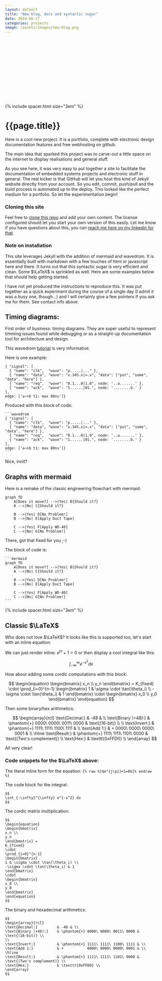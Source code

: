```yaml
---
layout: default
title: "New blog, docs and syntactic sugar"
date: 2024-06-17
categories: projects
image: /assets/images/new-blog.png
---
```


<!-- Banner Image -->
<div style="
  background-image: url('{{ '/assets/images/optimization.webp' | relative_url }}');
  background-size: cover;
  background-position: center;
  height: 200px; /* Adjust height as needed */
">
</div>

{% include spacer.html size="3em" %}

# {{page.title}}

Here is a cool new project. It is a portfolio, complete with electronic
design documentation features and free webhosting on github.

The main idea that sparked this project was to carve-out a little
space on the internet to display realisations and general stuff.

As you see here, it was very easy to put together a site to facilitate
the documentation of embedded systems projects and electronic stuff in
general. The real kicker is that GitHub will let you host this kind of
Jekyll website directly from your account. So you edit, commit, push/pull
and the build process is automated up to the deploy. This looked like
the perfect medium for a portfolio. So let the experimentation begin!

### Cloning this site

Feel free to [clone this repo](https://github.com/fperron-kt88/fx-portfolio)
and add your own content. The license configured should let you start your own version
of this easily. Let me know if you have questions about this, you can
[reach me here on my linkedin for that](https://linkedin.com/in/francoisperron).

### Note on installation

This site leverages Jekyll with the addition of mermaid and wavedrom.
It is essentially built with markdown with a few touches of html or
javascript here and there. It turns out that this syntactic sugar is
very efficient and clean. Some $\LaTeX$ is sprinkled as well. Here are
some examples below that should help getting started.

I have not yet produced the instructions to reproduce this. It was
put together as a quick experiment during the course of a single day
(I admit it was a busy one, though...) and I will certainly give a few
pointers if you ask me for them. See contact info above.

## Timing diagrams:

First order of business: timing diagrams. They are super useful to
represent timming issues found while debugging or as a straight-up
documentation tool for architecture and design.

This wavedrom [tutorial](https://wavedrom.com/tutorial.html) is very informative.

Here is one example:

```wavedrom
{ "signal": [
  { "name": "clk",  "wave": "p.....|..." },
  { "name": "data", "wave": "x.345.x|=.x", "data": ["put", "some", "data", "here"] },
  { "name": "req",  "wave": "0.1...0|1.0", node: '..a.......' },
  { "name": "ack",  "wave": "1......|01.", node: '........b.' }
],
edge: ['a~>b t1: max 80ns']}
```

Produced with this block of code:

````
```wavedrom
{ "signal": [
  { "name": "clk",  "wave": "p.....|..." },
  { "name": "data", "wave": "x.345.x|=.x", "data": ["put", "some", "data", "here"] },
  { "name": "req",  "wave": "0.1...0|1.0", node: '..a.......' },
  { "name": "ack",  "wave": "1......|01.", node: '........b.' }
],
edge: ['a~>b t1: max 80ns']}
```
````

Nice, innit?

## Graphs with mermaid

Here is a remake of the classic engineering flowchart with mermaid:

```mermaid
graph TD
    A[Does it move?] -->|Yes| B{Should it?}
    A -->|No| C{Should it?}
    
    B -->|Yes| D[No Problem!]
    B -->|No| E[Apply Duct Tape]
    
    C -->|Yes| F[Apply WD-40]
    C -->|No| G[No Problem!]
```

There, got that fixed for you ;-)


The block of code is:
````
```mermaid
graph TD
    A[Does it move?] -->|Yes| B{Should it?}
    A -->|No| C{Should it?}
    
    B -->|Yes| D[No Problem!]
    B -->|No| E[Apply Duct Tape]
    
    C -->|Yes| F[Apply WD-40]
    C -->|No| G[No Problem!]
```
````

{% include spacer.html size="3em" %}

## Classic $\LaTeX$

Who does not love $\LaTeX$? It looks like this is supported too, let's start with an inline equation:

We can just render inline: $e^{j\pi}+1=0$ or then display a cool integral like this:


$$
\int_{-\infty}^{\infty} e^{-x^2} dx
$$

How about adding some cordic computations with this block:

$$
\begin{equation}
\begin{bmatrix}
x_n \\
y_n
\end{bmatrix} =
K_{fixed}
\cdot
\prod_{i=0}^{n-1} 
\begin{bmatrix}
1 & \sigma \cdot \tan(\theta_i) \\
-\sigma \cdot \tan(\theta_i) & 1
\end{bmatrix} 
\cdot
\begin{bmatrix}
x_0 \\
y_0
\end{bmatrix}
\end{equation}
$$

Then some binary/hex arithmetics:

$$
\begin{array}{rcl}
\text{Decimal:}         & -48 & \\
\text{Binary (+48):}    & \phantom{+} 0000\ 0000\ 0011\ 0000 & \text{(16-bit)} \\
\\
\text{Invert:}          & \phantom{+} 1111\ 1111\ 1100\ 1111 & \\
\text{Add 1:}           & +           0000\ 0000\ 0000\ 0001 & \\
\hline
\text{Result:}          & \phantom{+} 1111\ 1111\ 1101\ 0000 & \text{(Two's complement)} \\
\text{Hex:}             & \texttt{0xFFD0} \\
\end{array}
$$

All very clear!

### Code snippets for the $\LaTeX$ above:

The literal inline form for the equation: `{% raw %}$e^{j\pi}+1=0${% endraw %}`  

The code block for the integral:
```
$$
\int_{-\infty}^{\infty} e^{-x^2} dx
$$
````

The cordic matrix multiplication:

````
$$
\begin{equation}
\begin{bmatrix}
x_n \\
y_n
\end{bmatrix} =
K_{fixed}
\cdot
\prod_{i=0}^{n-1} 
\begin{bmatrix}
1 & \sigma \cdot \tan(\theta_i) \\
-\sigma \cdot \tan(\theta_i) & 1
\end{bmatrix} 
\cdot
\begin{bmatrix}
x_0 \\
y_0
\end{bmatrix}
\end{equation}
$$
````

The binary and hexadecimal arithmetics:
````
$$
\begin{array}{rcl}
\text{Decimal:}         & -48 & \\
\text{Binary (+48):}    & \phantom{+} 0000\ 0000\ 0011\ 0000 & \text{(16-bit)} \\
\\
\text{Invert:}          & \phantom{+} 1111\ 1111\ 1100\ 1111 & \\
\text{Add 1:}           & +           0000\ 0000\ 0000\ 0001 & \\
\hline
\text{Result:}          & \phantom{+} 1111\ 1111\ 1101\ 0000 & \text{(Two's complement)} \\
\text{Hex:}             & \texttt{0xFFD0} \\
\end{array}
$$
````
